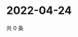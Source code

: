 # 2022-04-24

共 0 条

<!-- BEGIN WEIBO -->
<!-- 最后更新时间 Sun Apr 24 2022 18:17:03 GMT+0800 (China Standard Time) -->

<!-- END WEIBO -->
